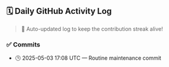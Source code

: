 ## 🗓️ Daily GitHub Activity Log

> 🤖 Auto-updated log to keep the contribution streak alive!

### ✅ Commits

- 🕒 2025-05-03 17:08 UTC — Routine maintenance commit

